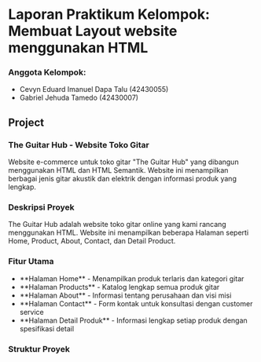 <h1>Laporan Praktikum Kelompok: Membuat Layout website menggunakan HTML</h1>

<h3>Anggota Kelompok:</h3>
<ul>
  <li>Cevyn Eduard Imanuel Dapa Talu (42430055)</li>
  <li>Gabriel Jehuda Tamedo (42430007)</li>
</ul>

<h2>Project</h2>

<h3>The Guitar Hub - Website Toko Gitar</h3>
<p>Website e-commerce untuk toko gitar "The Guitar Hub" yang dibangun menggunakan HTML dan HTML Semantik. Website ini menampilkan berbagai jenis gitar akustik dan elektrik dengan informasi produk yang lengkap.</p>

<h3>Deskripsi Proyek</h3>
<p>The Guitar Hub adalah website toko gitar online yang kami rancang menggunakan HTML. Website ini menampilkan beberapa Halaman seperti Home, Product, About, Contact, dan Detail Product.</p>

<h3>Fitur Utama</h3>
<ul>
  <li>**Halaman Home** - Menampilkan produk terlaris dan kategori gitar</li>
  <li>**Halaman Products** - Katalog lengkap semua produk gitar</li>
  <li>**Halaman About** - Informasi tentang perusahaan dan visi misi</li>
  <li>**Halaman Contact** - Form kontak untuk konsultasi dengan customer service</li>
  <li>**Halaman Detail Produk** - Informasi lengkap setiap produk dengan spesifikasi detail</li>
</ul>

<h3>Struktur Proyek</h3>
